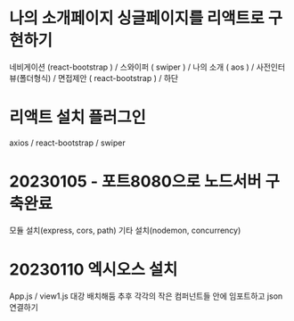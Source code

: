 # 나의 소개페이지 싱글페이지를 리액트로 구현하기
   네비게이션 (react-bootstrap ) / 스와이퍼 ( swiper ) / 나의 소개 ( aos ) /  사전인터뷰(폴더형식) / 면접제안 ( react-bootstrap ) / 하단
   
# 리액트 설치 플러그인
  axios / react-bootstrap / swiper

# 20230105 - 포트8080으로 노드서버 구축완료
모듈 설치(express, cors, path)
기타 설치(nodemon, concurrency)

# 20230110 엑시오스 설치
App.js / view1.js 대강 배치해둠
추후 각각의 작은 컴퍼넌트들 안에 임포트하고 json 연결하기